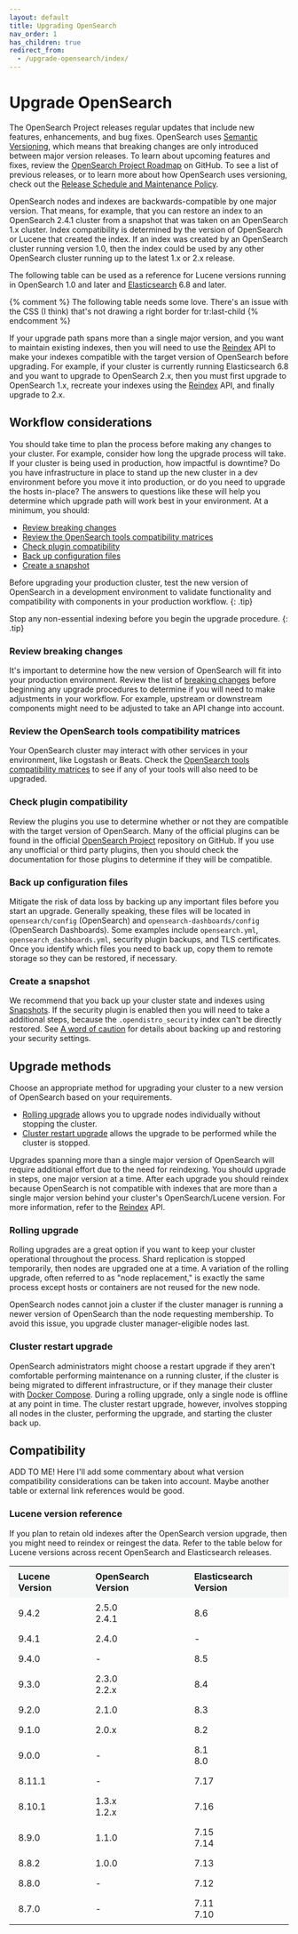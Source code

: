 ```yaml
---
layout: default
title: Upgrading OpenSearch
nav_order: 1
has_children: true
redirect_from:
  - /upgrade-opensearch/index/
---
```


# Upgrade OpenSearch

The OpenSearch Project releases regular updates that include new features, enhancements, and bug fixes. OpenSearch uses [Semantic Versioning](https://semver.org/), which means that breaking changes are only introduced between major version releases. To learn about upcoming features and fixes, review the [OpenSearch Project Roadmap](https://github.com/orgs/opensearch-project/projects/1) on GitHub. To see a list of previous releases, or to learn more about how OpenSearch uses versioning, check out the [Release Schedule and Maintenance Policy]({{site.url}}/releases.html).

OpenSearch nodes and indexes are backwards-compatible by one major version. That means, for example, that you can restore an index to an OpenSearch 2.4.1 cluster from a snapshot that was taken on an OpenSearch 1.x cluster. Index compatibility is determined by the version of OpenSearch or Lucene that created the index. If an index was created by an OpenSearch cluster running version 1.0, then the index could be used by any other OpenSearch cluster running up to the latest 1.x or 2.x release.

The following table can be used as a reference for Lucene versions running in OpenSearch 1.0 and later and [Elasticsearch](https://www.elastic.co/) 6.8 and later.

{% comment %}
The following table needs some love. There's an issue with the CSS (I think) that's not drawing a right border for tr:last-child
{% endcomment %}

If your upgrade path spans more than a single major version, and you want to maintain existing indexes, then you will need to use the [Reindex]({{site.url}}{{site.baseurl}}/api-reference/document-apis/reindex/) API to make your indexes compatible with the target version of OpenSearch before upgrading. For example, if your cluster is currently running Elasticsearch 6.8 and you want to upgrade to OpenSearch 2.x, then you must first upgrade to OpenSearch 1.x, recreate your indexes using the [Reindex]({{site.url}}{{site.baseurl}}/api-reference/document-apis/reindex/) API, and finally upgrade to 2.x.

## Workflow considerations

You should take time to plan the process before making any changes to your cluster. For example, consider how long the upgrade process will take. If your cluster is being used in production, how impactful is downtime? Do you have infrastructure in place to stand up the new cluster in a dev environment before you move it into production, or do you need to upgrade the hosts in-place? The answers to questions like these will help you determine which upgrade path will work best in your environment. At a minimum, you should:

- [Review breaking changes](#review-breaking-changes)
- [Review the OpenSearch tools compatibility matrices](#review-the-opensearch-tools-compatibility-matrices)
- [Check plugin compatibility](#check-plugin-compatibility)
- [Back up configuration files](#back-up-configuration-files)
- [Create a snapshot](#create-a-snapshot)

Before upgrading your production cluster, test the new version of OpenSearch in a development environment to validate functionality and compatibility with components in your production workflow.
{: .tip}

Stop any non-essential indexing before you begin the upgrade procedure.
{: .tip}

### Review breaking changes

It's important to determine how the new version of OpenSearch will fit into your production environment. Review the list of [breaking changes]({{site.url}}{{site.baseurl}}/breaking-changes/) before beginning any upgrade procedures to determine if you will need to make adjustments in your workflow. For example, upstream or downstream components might need to be adjusted to take an API change into account.

### Review the OpenSearch tools compatibility matrices

Your OpenSearch cluster may interact with other services in your environment, like Logstash or Beats. Check the [OpenSearch tools compatibility matrices]({{site.url}}{{site.baseurl}}/tools/index/#compatibility-matrices) to see if any of your tools will also need to be upgraded.

### Check plugin compatibility

Review the plugins you use to determine whether or not they are compatible with the target version of OpenSearch. Many of the official plugins can be found in the official [OpenSearch Project](https://github.com/opensearch-project) repository on GitHub. If you use any unofficial or third party plugins, then you should check the documentation for those plugins to determine if they will be compatible.

### Back up configuration files

Mitigate the risk of data loss by backing up any important files before you start an upgrade. Generally speaking, these files will be located in `opensearch/config` (OpenSearch) and `opensearch-dashboards/config` (OpenSearch Dashboards). Some examples include `opensearch.yml`, `opensearch_dashboards.yml`, security plugin backups, and TLS certificates. Once you identify which files you need to back up, copy them to remote storage so they can be restored, if necessary.

### Create a snapshot

We recommend that you back up your cluster state and indexes using [Snapshots]({{site.url}}{{site.baseurl}}/opensearch/snapshots/index/). If the security plugin is enabled then you will need to take a additional steps, because the `.opendistro_security` index can't be directly restored. See [A word of caution]({{site.url}}{{site.baseurl}}/security-plugin/configuration/security-admin/#a-word-of-caution) for details about backing up and restoring your security settings.

## Upgrade methods

Choose an appropriate method for upgrading your cluster to a new version of OpenSearch based on your requirements.

- [Rolling upgrade](#rolling-upgrade) allows you to upgrade nodes individually without stopping the cluster.
- [Cluster restart upgrade](#cluster-restart-upgrade) allows the upgrade to be performed while the cluster is stopped.

Upgrades spanning more than a single major version of OpenSearch will require additional effort due to the need for reindexing. You should upgrade in steps, one major version at a time. After each upgrade you should reindex because OpenSearch is not compatible with indexes that are more than a single major version behind your cluster's OpenSearch/Lucene version. For more information, refer to the [Reindex]({{site.url}}{{site.baseurl}}/api-reference/document-apis/reindex/) API.

### Rolling upgrade

Rolling upgrades are a great option if you want to keep your cluster operational throughout the process. Shard replication is stopped temporarily, then nodes are upgraded one at a time. A variation of the rolling upgrade, often referred to as "node replacement," is exactly the same process except hosts or containers are not reused for the new node.

OpenSearch nodes cannot join a cluster if the cluster manager is running a newer version of OpenSearch than the node requesting membership. To avoid this issue, you upgrade cluster manager-eligible nodes last.

### Cluster restart upgrade

OpenSearch administrators might choose a restart upgrade if they aren't comfortable performing maintenance on a running cluster, if the cluster is being migrated to different infrastructure, or if they manage their cluster with [Docker Compose](https://github.com/docker/compose). During a rolling upgrade, only a single node is offline at any point in time. The cluster restart upgrade, however, involves stopping all nodes in the cluster, performing the upgrade, and starting the cluster back up.

## Compatibility

ADD TO ME! Here I'll add some commentary about what version compatibility considerations can be taken into account. Maybe another table or external link references would be good.

### Lucene version reference

If you plan to retain old indexes after the OpenSearch version upgrade, then you might need to reindex or reingest the data. Refer to the table below for Lucene versions across recent OpenSearch and Elasticsearch releases.

<style>
table {
    border-collapse: collapse;
}
th {
  background-color: #F5F7F7;
}
th,
td {
  text-align: left;
  padding: 0.5em 1em;
}
</style>
<table>
    <tr>
        <th>Lucene Version</th>
        <th>OpenSearch Version</th>
        <th>Elasticsearch Version</th>
    </tr>
    <tr>
        <td>9.4.2</td>
        <td>2.5.0<br>2.4.1</td>
        <td>8.6</td>
    </tr>
    <tr>
        <td>9.4.1</td>
        <td>2.4.0</td>
        <td>-</td>
    </tr>
    <tr>
        <td>9.4.0</td>
        <td>-</td>
        <td>8.5</td>
    </tr>
    <tr>
        <td>9.3.0</td>
        <td>2.3.0<br>2.2.x</td>
        <td>8.4</td>
    </tr>
    <tr>
        <td>9.2.0</td>
        <td>2.1.0</td>
        <td>8.3</td>
    </tr>
    <tr>
        <td>9.1.0</td>
        <td>2.0.x</td>
        <td>8.2</td>
    </tr>
    <tr>
        <td>9.0.0</td>
        <td>-</td>
        <td>8.1<br>8.0</td>
    </tr>
    <tr>
        <td>8.11.1</td>
        <td>-</td>
        <td>7.17</td>
    </tr>
    <tr>
        <td>8.10.1</td>
        <td>1.3.x<br>1.2.x</td>
        <td>7.16</td>
    </tr>
    <tr>
        <td>8.9.0</td>
        <td>1.1.0</td>
        <td>7.15<br>7.14</td>
    </tr>
    <tr>
        <td>8.8.2</td>
        <td>1.0.0</td>
        <td>7.13</td>
    </tr>
    <tr>
        <td>8.8.0</td>
        <td>-</td>
        <td>7.12</td>
    </tr>
    <tr>
        <td>8.7.0</td>
        <td>-</td>
        <td>7.11<br>7.10</td>
    </tr>
<!-- Commenting this section of the table out - is this valuable to readers or should we only go back to 1.0.0 / 7.10.2?
    <tr>
        <td>8.6.2</td>
        <td>-</td>
        <td>7.9</td>
    </tr>
    <tr>
        <td>8.5.1</td>
        <td>-</td>
        <td>7.8<br>7.7</td>
    </tr>
    <tr>
        <td>8.4.0</td>
        <td>-</td>
        <td>7.6</td>
    </tr>
    <tr>
        <td>8.3.0</td>
        <td>-</td>
        <td>7.5</td>
    </tr>
    <tr>
        <td>8.2.0</td>
        <td>-</td>
        <td>7.4</td>
    </tr>
    <tr>
        <td>8.1.0</td>
        <td>-</td>
        <td>7.3</td>
    </tr>
    <tr>
        <td>8.0.0</td>
        <td>-</td>
        <td>7.2X7.1</td>
    </tr>
    <tr>
        <td>7.7.3</td>
        <td>-</td>
        <td>6.8</td>
    </tr>
End of the trimmed section -->
</table>
